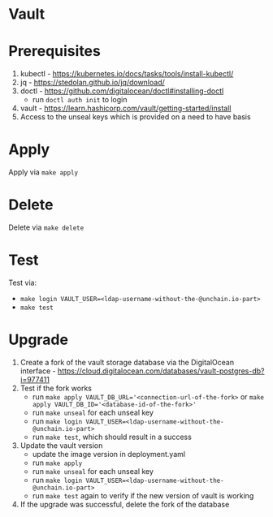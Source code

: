 # Vault

# Prerequisites
1. kubectl - https://kubernetes.io/docs/tasks/tools/install-kubectl/
2. jq - https://stedolan.github.io/jq/download/
3. doctl - https://github.com/digitalocean/doctl#installing-doctl
   - run `doctl auth init` to login
4. vault - https://learn.hashicorp.com/vault/getting-started/install
5. Access to the unseal keys which is provided on a need to have basis

# Apply

Apply via `make apply`

# Delete

Delete via `make delete`

# Test

Test via: 
 - `make login VAULT_USER=<ldap-username-without-the-@unchain.io-part>`
 - `make test`
# Upgrade

1. Create a fork of the vault storage database via the DigitalOcean interface - https://cloud.digitalocean.com/databases/vault-postgres-db?i=977411
2. Test if the fork works
   - run `make apply VAULT_DB_URL='<connection-url-of-the-fork>` or `make apply VAULT_DB_ID='<database-id-of-the-fork>'`
   - run `make unseal` for each unseal key
   - run `make login VAULT_USER=<ldap-username-without-the-@unchain.io-part>`
   - run `make test`, which should result in a success
3. Update the vault version
   - update the image version in deployment.yaml
   - run `make apply`
   - run `make unseal` for each unseal key
   - run `make login VAULT_USER=<ldap-username-without-the-@unchain.io-part>`
   - run `make test` again to verify if the new version of vault is working
4. If the upgrade was successful, delete the fork of the database